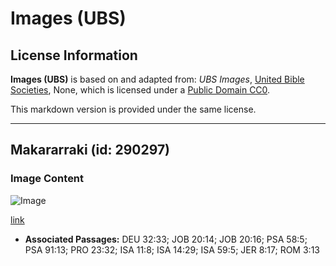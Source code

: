 # Images (UBS)

## License Information

**Images (UBS)** is based on and adapted from: _UBS Images_, [United Bible Societies](https://unitedbiblesocieties.org/), None, which is licensed under a [Public Domain CC0](https://creativecommons.org/public-domain/cc0/).

This markdown version is provided under the same license.



--------------------------------

## Makararraki (id: 290297)

### Image Content

![Image](https://cdn.aquifer.bible/aquifer-content/resources/Media/WEB-0137_cobra.jpg)

[link](https://cdn.aquifer.bible/aquifer-content/resources/Media/WEB-0137_cobra.jpg)

* **Associated Passages:** DEU 32:33; JOB 20:14; JOB 20:16; PSA 58:5; PSA 91:13; PRO 23:32; ISA 11:8; ISA 14:29; ISA 59:5; JER 8:17; ROM 3:13

